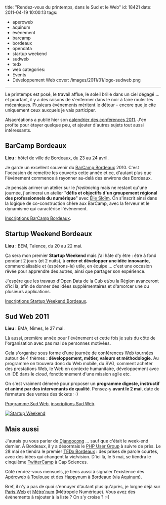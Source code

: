 title: "Rendez-vous du printemps, dans le Sud et le Web"
id: 18421
date: 2011-04-19 10:00:13
tags:
- aperoweb
- aquinum
- évènement
- barcamp
- bordeaux
- opendata
- startup weekend
- sudweb
- tedx
- web
categories:
- Events
- Développement Web
cover: /images/2011/01/logo-sudweb.png
---

Le printemps est posé, le travail afflue, le soleil brille dans un ciel dégagé ... et pourtant, il y a des raisons de s'enfermer dans le noir à faire rouler les mécaniques. Plusieurs évènements méritent le détour – encore que je cite uniquement ceux auxquels je vais participer.

Alsacréations a publié hier son [calendrier des conférences 2011](http://www.alsacreations.com/actu/lire/1202-conferences-web-2011-a-vos-agendas.html). J'en profite pour étayer quelque peu, et ajouter d'autres sujets tout aussi intéressants.

<!--more-->

## BarCamp Bordeaux

**Lieu** : hôtel de ville de Bordeaux, du 23 au 24 avril.

Je garde un excellent souvenir du [BarCamp Bordeaux](http://www.barcamp-bordeaux.com/) 2010\. C'est l'occasion de remettre les couverts cette année et ce, d'autant plus que l'évènement commence à rayonner au-delà des environs des Bordeaux.

Je pensais animer un atelier sur le _freelancing_ mais ne restant qu'une journée, j'animerai un atelier "**défis et objectifs d'un groupement régional des professionnels du numérique**" avec [Élie Sloïm](http://temesis.com). On s'inscrit ainsi dans la logique de co-construction chère aux BarCamp, avec la ferveur et le dynamisme qui caractérise l'évènement.

[Inscriptions BarCamp Bordeaux](http://www.barcamp-bordeaux.com/inscription.html).

## Startup Weekend Bordeaux

**Lieu** : BEM, Talence, du 20 au 22 mai.

Ça sera mon premier **Startup Weekend** mais j'ai hâte d'y être : être à fond pendant 2 jours (et 2 nuits), à **créer et développer une idée innovante**, commercialisable et (espérons-le) utile, en équipe ... c'est une occasion rêvée pour apprendre des autres, ainsi que partager son expérience.

J'espère que les travaux d'Open Data de la Cub et/ou la Région avanceront d'ici là, afin de donner des idées supplémentaires et d'amorcer une ou plusieurs applications.

[Inscriptions Startup Weekend Bordeaux](http://bordeaux.startupweekend.org/inscriptions).

## Sud Web 2011

**Lieu** : EMA, Nîmes, le 27 mai.

Là aussi, première année pour l'évènement et cette fois je suis du côté de l'organisation avec pas mal de personnes motivées.

Cela s'organise sous forme d'une journée de conférences Web tournées autour de 4 thèmes : **développement, métier, valeurs et méthodologie**. Au programme on trouvera donc du Web mobile, du SVG, comment acheter des prestations Web, le Web en contexte humanitaire, développement avec un IDE dans le _cloud_, fonctionnement d'une mission agile etc.

On s'est vraiment démené pour proposer un **programme digeste, instructif et animé par des intervenants de qualité**.
Pensez-y **avant le 2 mai**, date de fermeture des ventes des tickets :-)

[Programme Sud Web](http://sudweb.fr/category/Programme), [inscriptions Sud Web](http://sudweb.fr/pages/Inscription).

[![](//farm6.static.flickr.com/5309/5611576044_fa51c24c93.jpg "Startup Weekend")](http://www.flickr.com/photos/startupweekend/5611576044/in/photostream/)

## Mais aussi

J'aurais pu vous parler de [Djangocong](http://rencontres.django-fr.org/2011/) ... sauf que c'était le week-end dernier. À Bordeaux, il y a désormais le [PHP User Group](http://bordeauxpug.org/) à suivre de près. Le 28 mai se tiendra le premier [TEDx Bordeaux](http://www.tedxbordeaux.com/) : des prises de parole courtes, avec des idées qui changent la vie/vision. D'ici là, le 5 mai, se tiendra le cinquième [TwitterCamp](http://twittercamp.fr/) à Cap Sciences.

Côté rendez-vous mensuels, je tiens aussi à signaler l'existence des [Apéroweb à Toulouse](http://www.aperoweb.fr/category/Toulouse) et des Happynum à Bordeaux (via [Aquinum](http://aquinum.fr)).

Bref, il n'y a pas de quoi s'ennuyer d'autant plus qu'après, je lorgne déjà sur [Paris Web](http://paris-web.fr) et [Métro'num](http://www.metro-num.com/) (Métropole Numérique).
Vous avez des évènements à rajouter à la liste ? On s'y croise ? :-)